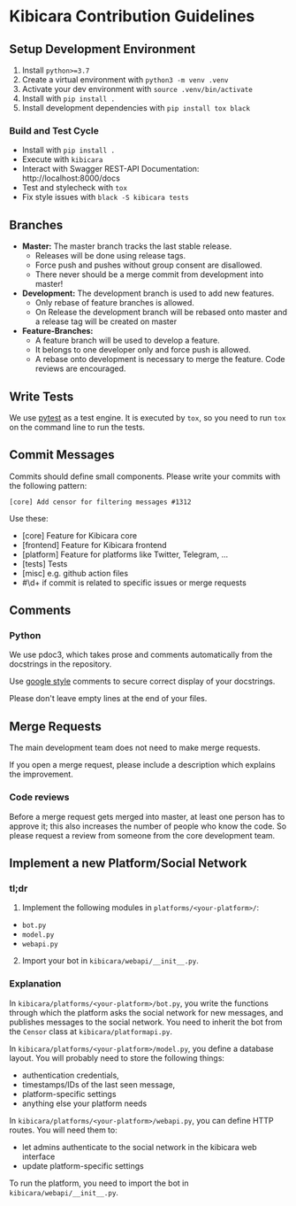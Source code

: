 # Kibicara Contribution Guidelines

## Setup Development Environment

1. Install `python>=3.7`
2. Create a virtual environment with `python3 -m venv .venv`
3. Activate your dev environment with `source .venv/bin/activate`
4. Install with `pip install .`
5. Install development dependencies with `pip install tox black`

### Build and Test Cycle

- Install with `pip install .`
- Execute with `kibicara`
- Interact with Swagger REST-API Documentation: http://localhost:8000/docs
- Test and stylecheck with `tox`
- Fix style issues with `black -S kibicara tests`

## Branches

- **Master:** The master branch tracks the last stable release.
  - Releases will be done using release tags.
  - Force push and pushes without group consent are disallowed.
  - There never should be a merge commit from development into master!
- **Development:** The development branch is used to add new features.
  - Only rebase of feature branches is allowed.
  - On Release the development branch will be rebased onto master and a release
    tag will be created on master
- **Feature-Branches:**
  - A feature branch will be used to develop a feature. 
  - It belongs to one developer only and force push is allowed.
  - A rebase onto development is necessary to merge the feature. Code reviews
    are encouraged.

## Write Tests

We use [pytest](https://docs.pytest.org/en/stable/) as a test engine. It is 
executed by `tox`, so you need to run `tox` on the command line to run the tests.

## Commit Messages

Commits should define small components. Please write your commits with the
following pattern: 

`[core] Add censor for filtering messages #1312`

Use these:
- [core] Feature for Kibicara core
- [frontend] Feature for Kibicara frontend
- [platform] Feature for platforms like Twitter, Telegram, ...
- [tests] Tests
- [misc] e.g. github action files
- #\d+ if commit is related to specific issues or merge requests

## Comments

### Python

We use pdoc3, which takes prose and comments automatically from the docstrings
in the repository.

Use [google
style](https://github.com/google/styleguide/blob/gh-pages/pyguide.md#38-comments-and-docstrings)
comments to secure correct display of your docstrings.

Please don't leave empty lines at the end of your files.

## Merge Requests

The main development team does not need to make merge requests.

If you open a merge request, please include a description which explains the
improvement.

### Code reviews

Before a merge request gets merged into master, at least one person has to
approve it; this also increases the number of people who know the code. So
please request a review from someone from the core development team.

## Implement a new Platform/Social Network

### tl;dr

1. Implement the following modules in `platforms/<your-platform>/`:
  - `bot.py`
  - `model.py`
  - `webapi.py`
2. Import your bot in `kibicara/webapi/__init__.py`.

### Explanation

In `kibicara/platforms/<your-platform>/bot.py`, you write the functions through 
which the platform asks the social network for new messages, and publishes 
messages to the social network. You need to inherit the bot from the `Censor` 
class at `kibicara/platformapi.py`.

In `kibicara/platforms/<your-platform>/model.py`, you define a database layout. 
You will probably need to store the following things:

* authentication credentials,
* timestamps/IDs of the last seen message,
* platform-specific settings
* anything else your platform needs

In `kibicara/platforms/<your-platform>/webapi.py`, you can define HTTP routes. 
You will need them to:

* let admins authenticate to the social network in the kibicara web interface
* update platform-specific settings 

To run the platform, you need to import the bot in
`kibicara/webapi/__init__.py`.

